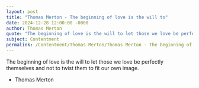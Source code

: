 ```yaml
---
layout: post
title: "Thomas Merton - The beginning of love is the will to"
date: 2024-12-28 12:00:00 -0000
author: Thomas Merton
quote: "The beginning of love is the will to let those we love be perfectly themselves and not to twist them to fit our own image."
subject: Contentment
permalink: /Contentment/Thomas Merton/Thomas Merton - The beginning of love is the will to
---
```


The beginning of love is the will to let those we love be perfectly themselves and not to twist them to fit our own image.

- Thomas Merton
